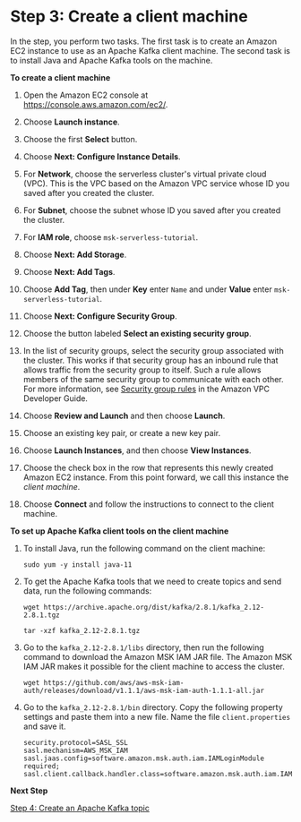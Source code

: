 # Step 3: Create a client machine<a name="create-serverless-cluster-client"></a>

In the step, you perform two tasks\. The first task is to create an Amazon EC2 instance to use as an Apache Kafka client machine\. The second task is to install Java and Apache Kafka tools on the machine\.

**To create a client machine**

1. Open the Amazon EC2 console at [https://console\.aws\.amazon\.com/ec2/](https://console.aws.amazon.com/ec2/)\.

1. Choose **Launch instance**\.

1. Choose the first **Select** button\.

1. Choose **Next: Configure Instance Details**\.

1. For **Network**, choose the serverless cluster's virtual private cloud \(VPC\)\. This is the VPC based on the Amazon VPC service whose ID you saved after you created the cluster\.

1. For **Subnet**, choose the subnet whose ID you saved after you created the cluster\.

1. For **IAM role**, choose `msk-serverless-tutorial`\.

1. Choose **Next: Add Storage**\.

1. Choose **Next: Add Tags**\.

1. Choose **Add Tag**, then under **Key** enter `Name` and under **Value** enter `msk-serverless-tutorial`\.

1. Choose **Next: Configure Security Group**\.

1. Choose the button labeled **Select an existing security group**\.

1. In the list of security groups, select the security group associated with the cluster\. This works if that security group has an inbound rule that allows traffic from the security group to itself\. Such a rule allows members of the same security group to communicate with each other\. For more information, see [Security group rules](https://docs.aws.amazon.com/vpc/latest/userguide/VPC_SecurityGroups.html#SecurityGroupRules) in the Amazon VPC Developer Guide\.

1. Choose **Review and Launch** and then choose **Launch**\.

1. Choose an existing key pair, or create a new key pair\.

1. Choose **Launch Instances**, and then choose **View Instances**\.

1. Choose the check box in the row that represents this newly created Amazon EC2 instance\. From this point forward, we call this instance the *client machine*\.

1. Choose **Connect** and follow the instructions to connect to the client machine\.

**To set up Apache Kafka client tools on the client machine**

1. To install Java, run the following command on the client machine:

   ```
   sudo yum -y install java-11
   ```

1. To get the Apache Kafka tools that we need to create topics and send data, run the following commands:

   ```
   wget https://archive.apache.org/dist/kafka/2.8.1/kafka_2.12-2.8.1.tgz
   ```

   ```
   tar -xzf kafka_2.12-2.8.1.tgz
   ```

1. Go to the `kafka_2.12-2.8.1/libs` directory, then run the following command to download the Amazon MSK IAM JAR file\. The Amazon MSK IAM JAR makes it possible for the client machine to access the cluster\.

   ```
   wget https://github.com/aws/aws-msk-iam-auth/releases/download/v1.1.1/aws-msk-iam-auth-1.1.1-all.jar
   ```

1. Go to the `kafka_2.12-2.8.1/bin` directory\. Copy the following property settings and paste them into a new file\. Name the file `client.properties` and save it\.

   ```
   security.protocol=SASL_SSL
   sasl.mechanism=AWS_MSK_IAM
   sasl.jaas.config=software.amazon.msk.auth.iam.IAMLoginModule required;
   sasl.client.callback.handler.class=software.amazon.msk.auth.iam.IAMClientCallbackHandler
   ```

**Next Step**

[Step 4: Create an Apache Kafka topic](msk-serverless-create-topic.md)